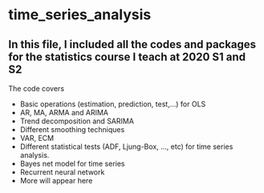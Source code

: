 # time_series_analysis

## In this file, I included all the codes and packages for the statistics course I teach at 2020 S1 and S2

The code covers
* Basic operations (estimation, prediction, test,...) for OLS
* AR, MA, ARMA and ARIMA
* Trend decomposition and SARIMA
* Different smoothing techniques
* VAR, ECM
* Different statistical tests (ADF, Ljung-Box, ..., etc) for time series analysis.
* Bayes net model for time series
* Recurrent neural network
* More will appear here
